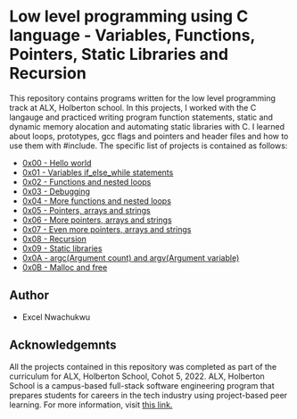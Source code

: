 <h1>Low level programming using C language - Variables, Functions, Pointers, Static Libraries and Recursion</h1>
</break>


<p>This repository contains programs written for the low level programming track at ALX, Holberton school. In this projects, I worked with the C langauge and practiced writing program function statements, static and dynamic memory alocation and automating static libraries with C. I learned about loops, prototypes, gcc flags and pointers and header files and how to use them with #include. The specific list of projects is contained as follows:</p>

<ul>
  <li><a href="https://github.com/trillionclues/alx-low_level_programming/tree/master/0x00-hello_world">0x00 - Hello world</a></li>
  <li><a href="https://github.com/trillionclues/alx-low_level_programming/tree/master/0x01-variables_if_else_while">0x01 - Variables if_else_while statements</a></li>
  <li><a href="https://github.com/trillionclues/alx-low_level_programming/tree/master/0x02-functions_nested_loops">0x02 - Functions and nested loops</a></li>
  <li><a href="https://github.com/trillionclues/alx-low_level_programming/tree/master/0x03-debugging">0x03 - Debugging</a></li>
  <li><a href="https://github.com/trillionclues/alx-low_level_programming/tree/master/0x04-more_functions_nested_loops">0x04 - More functions and nested loops</a></li>
  <li><a href="https://github.com/trillionclues/alx-low_level_programming/tree/master/0x05-pointers_arrays_strings">0x05 - Pointers, arrays and strings</a></li>
  <li><a href="https://github.com/trillionclues/alx-low_level_programming/tree/master/0x06-pointers_arrays_strings">0x06 - More pointers, arrays and strings</a></li>
  <li><a href="https://github.com/trillionclues/alx-low_level_programming/tree/master/0x07-pointers_arrays_strings">0x07 - Even more pointers, arrays and strings</a></li>
  <li><a href="https://github.com/trillionclues/alx-low_level_programming/tree/master/0x08-recursion">0x08 - Recursion</a></li>
  <li><a href="https://github.com/trillionclues/alx-low_level_programming/tree/master/0x09-static_libraries">0x09 - Static libraries</a></li>
  <li><a href="https://github.com/trillionclues/alx-low_level_programming/tree/master/0x0A-argc_argv">0x0A - argc(Argument count) and argv(Argument variable)</a></li>
  <li><a href="https://github.com/trillionclues/alx-low_level_programming/tree/master/0x0B-malloc_free">0x0B - Malloc and free</a></li>
</ul>

</break>
<h2>Author</h2>
<ul>
  <li>Excel Nwachukwu</li><a href="github.com/trillionclues"></a>
</ul>

</break>

<h2>Acknowledgemnts</h2>
<p>All the projects contained in this repository was completed as part of the curriculum for ALX, Holberton School, Cohot 5, 2022. ALX, Holberton School is a campus-based full-stack software engineering program that prepares students for careers in the tech industry using project-based peer learning. For more information, visit <a href="https://www.holbertonschool.com/">this link.</a></p>

<!-- <h2>Learning Objectives</h2>
<p>Some of the objectives and exercises contained in this Repository are for ALX Holberton School Software Engineering Program and are as follows:</p>

<h3>C -Hello Wold</h3>
<ul>
<li>Why C programming is awesome</li>
<li>What happens when you type gcc main.c</li>
<li>What is an entry point</li>
<li>How to print text using printf, puts and putchar</li>
<li>How to get the size of a specific type using the unary operator sizeof</li>
<li>The official C coding style and how to check your code with betty-style</li>
<li>The official C coding style and how to check your code with betty-style</li>
</ul>

</break>

<h3>C - Variables, if, else, while</h3>
<ul>
<li>Arithmetic operators and how to use them</li>
<li>How to use the if, if ... else statements</li>
<li>How to use comments</li>
<li>How to declare variables of types char, int, unsigned int</li>
<li>How to assign values to variables</li>
<li>How to print the values of variables of type char, int, unsigned int with printf</li>
<li>How to use variables with the while loop</li>
<li>What is the ASCII character set</li>
</ul>

</break>

<h3>C - Functions, nested loops</h3>
<ul>
<h3>C - Functions, nested loops</h3>
<li>What are nested loops and how to use them</li>
<li>What is the difference between a declaration and a definition of a function</li>
<li>What is a prototype</li>
<li>Scope of variables</li>
<li>What are the gcc flags -Wall -Werror -pedantic -Wextra -std=gnu89</li>
<li>What are header files and how to to use them with #include</li>
</ul>

</break>

<h3>C - Debugging</h3>
<ul>
<li>What is debugging</li>
<li>What are some methods of debugging manually</li>
<li>How to read the error messages</li>
</ul>

</break>

<h3>C - More functions, more nested loops</h3>
<ul>
<li>What are nested loops and how to use them</li>
<li>What is a function and how do you use functions</li>
<li>What are the gcc flags -Wall -Werror -pedantic -Wextra -std=gnu89</li>
<li>What are header files and how to to use them with #include</li>
</ul>

</break>

<h3>C - More functions, more nested loops</h3>
<ul>
<li>What are pointers in C and how to use them</li>
<li>What are arrays and how to use them</li>
<li>What are the differences between pointers and arrays</li>
<li>How to use strings and how to manipulate them</li>
<li>Scope of variables</li>
</ul>

</break>

<h3>C - Even more pointers, arrays and strings</h3>
<ul>
<li>What are pointers to pointers and how to use them</li>
<li>What are multidimensional arrays and how to use them</li>
<li>What are the most common C standard library functions to manipulate strings</li>
<li>Two dimensional (2D) arrays in C programming with example</li>
</ul>

</break>

<h3>C - Recursion</h3>
<ul>
<li>What on Earth is Recursion?</li>
<li>How to implement recursion</li>
<li>In what situations you should implement recursion</li>
<li>In what situations you shouldn’t implement recursion</li>
</ul>

</break>

<h3>C - argc, argv</h3>
<ul>
<li>What does argc and argv mean?</li>
<li>How to use arguments passed to your program</li>
<li>What are two prototypes of main that you know of, and in which case do you use one or the other</li>
<li>How to use __attribute__((unused)) or (void) to compile functions with unused variables or parameters</li>
</ul>

</break>

<h3>C - Static libraries</h3>
<ul>
<li>What Is A “C” Library? What Is It Good For?</li>
<li>Creating A Static “C” Library Using “ar” and “ranlib”</li>
<li>Using A “C” Library In A Program</li>
<li>Basic usage of ar, ranlib, nm</li>
</ul>

</break>

<h3>C - malloc, free</h3>
<ul>
<li>What is the difference between automatic and dynamic allocation</li>
<li>What is malloc and free and how to use them</li>
<li>Dynamic memory allocation in C - malloc calloc realloc free</li>
<li>Why and when use malloc</li>
<li>How to use valgrind to check for memory leak</li>
</ul> -->
